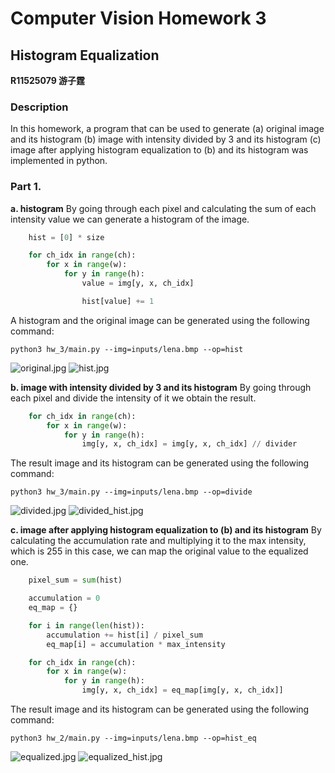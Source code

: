 # Computer Vision Homework 3

## Histogram Equalization

**R11525079 游子霆**

### Description
In this homework, a program that can be used to generate
(a) original image and its histogram
(b) image with intensity divided by 3 and its histogram
(c) image after applying histogram equalization to (b) and its histogram
was implemented in python.


### Part 1.
**a. histogram**
By going through each pixel and calculating the sum of each intensity value we can generate a histogram of the image.
```python
    hist = [0] * size

    for ch_idx in range(ch):
        for x in range(w):
            for y in range(h):
                value = img[y, x, ch_idx]

                hist[value] += 1
```
A histogram and the original image can be generated using the following command:
```shell
python3 hw_3/main.py --img=inputs/lena.bmp --op=hist
```
![original.jpg](assets/original.jpg)
![hist.jpg](assets/hist.jpg)

**b. image with intensity divided by 3 and its histogram**
By going through each pixel and divide the intensity of it we obtain the result.
```python
    for ch_idx in range(ch):
        for x in range(w):
            for y in range(h):
                img[y, x, ch_idx] = img[y, x, ch_idx] // divider
```
The result image and its histogram can be generated using the following command:
```shell
python3 hw_3/main.py --img=inputs/lena.bmp --op=divide
```
![divided.jpg](assets/divided.jpg)
![divided_hist.jpg](assets/divided_hist.jpg)

**c. image after applying histogram equalization to (b) and its histogram**
By calculating the accumulation rate and multiplying it to the max intensity, which is 255 in this case, we can map the original value to the equalized one.
```python
    pixel_sum = sum(hist)

    accumulation = 0
    eq_map = {}

    for i in range(len(hist)):
        accumulation += hist[i] / pixel_sum
        eq_map[i] = accumulation * max_intensity

    for ch_idx in range(ch):
        for x in range(w):
            for y in range(h):
                img[y, x, ch_idx] = eq_map[img[y, x, ch_idx]]
```
The result image and its histogram can be generated using the following command:
```shell
python3 hw_2/main.py --img=inputs/lena.bmp --op=hist_eq
```
![equalized.jpg](assets/equalized.jpg)
![equalized_hist.jpg](assets/equalized_hist.jpg)
